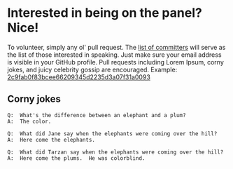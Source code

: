 # Interested in being on the panel?  Nice!

To volunteer, simply any ol' pull request.  The [list of committers](https://github.com/amorphid/ruby_javascript_testing_panel_discussion/commits/master/volunteer_panelists.md) will serve as the list of those interested in speaking.  Just make sure your email address is visible in your GitHub profile.  Pull requests including Lorem Ipsum, corny jokes, and juicy celebrity gossip are encouraged.  Example:  [2c9fab0f83bcee66209345d2235d3a07f31a0093](https://github.com/amorphid/ruby_javascript_testing_panel_discussion/commit/2c9fab0f83bcee66209345d2235d3a07f31a0093)

## Corny jokes

```
Q:  What's the difference between an elephant and a plum?
A:  The color.

Q:  What did Jane say when the elephants were coming over the hill?
A:  Here come the elephants.

Q:  What did Tarzan say when the elephants were coming over the hill?
A:  Here come the plums.  He was colorblind.
```
